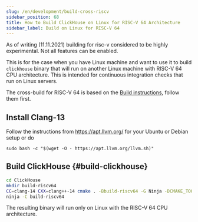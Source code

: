 ```yaml
---
slug: /en/development/build-cross-riscv
sidebar_position: 68
title: How to Build ClickHouse on Linux for RISC-V 64 Architecture 
sidebar_label: Build on Linux for RISC-V 64
---
```


As of writing (11.11.2021) building for risc-v considered to be highly experimental. Not all features can be enabled.

This is for the case when you have Linux machine and want to use it to build `clickhouse` binary that will run on another Linux machine with RISC-V 64 CPU architecture. This is intended for continuous integration checks that run on Linux servers.

The cross-build for RISC-V 64 is based on the [Build instructions](../development/build.md), follow them first.

## Install Clang-13

Follow the instructions from https://apt.llvm.org/ for your Ubuntu or Debian setup or do
```
sudo bash -c "$(wget -O - https://apt.llvm.org/llvm.sh)"
```

## Build ClickHouse {#build-clickhouse}

``` bash
cd ClickHouse
mkdir build-riscv64
CC=clang-14 CXX=clang++-14 cmake . -Bbuild-riscv64 -G Ninja -DCMAKE_TOOLCHAIN_FILE=cmake/linux/toolchain-riscv64.cmake -DGLIBC_COMPATIBILITY=OFF -DENABLE_LDAP=OFF  -DOPENSSL_NO_ASM=ON -DENABLE_JEMALLOC=ON -DENABLE_PARQUET=OFF -DUSE_UNWIND=OFF -DENABLE_GRPC=OFF -DENABLE_HDFS=OFF -DENABLE_MYSQL=OFF
ninja -C build-riscv64
```

The resulting binary will run only on Linux with the RISC-V 64 CPU architecture.

